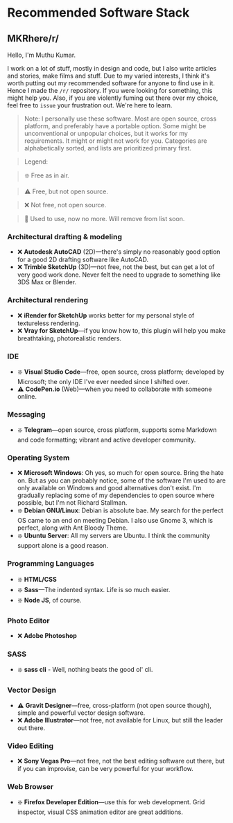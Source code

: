 # Recommended Software Stack
## MKRhere/r/

Hello, I'm Muthu Kumar.

I work on a lot of stuff, mostly in design and code, but I also write articles and stories, make films and stuff. Due to my varied interests, I think it's worth putting out my recommended software for anyone to find use in it. Hence I made the `/r/` repository. If you were looking for something, this might help you. Also, if you are violently fuming out there over my choice, feel free to `issue` your frustration out. We're here to learn.

> Note: I personally use these software. Most are open source, cross platform, and preferably have a portable option. Some might be unconventional or unpopular choices, but it works for my requirements. It might or might not work for you. Categories are alphabetically sorted, and lists are prioritized primary first.

> Legend:

> ❇️ Free as in air.

> ⚠️ Free, but not open source.

> ❌ Not free, not open source.

> 🚫 Used to use, now no more. Will remove from list soon.

### Architectural drafting & modeling

- ❌ **Autodesk AutoCAD** (2D)—there's simply no reasonably good option for a good 2D drafting software like AutoCAD.
- ❌ **Trimble SketchUp** (3D)—not free, not the best, but can get a lot of very good work done. Never felt the need to upgrade to something like 3DS Max or Blender.

### Architectural rendering

- ❌ **iRender for SketchUp** works better for my personal style of textureless rendering.
- ❌ **Vray for SketchUp**—if you know how to, this plugin will help you make breathtaking, photorealistic renders.

### IDE

- ❇️ **Visual Studio Code**—free, open source, cross platform; developed by Microsoft; the only IDE I've ever needed since I shifted over.
- ⚠️ **CodePen.io** (Web)—when you need to collaborate with someone online.

### Messaging

- ❇️ **Telegram**—open source, cross platform, supports some Markdown and code formatting; vibrant and active developer community.

### Operating System

- ❌ **Microsoft Windows**: Oh yes, so much for open source. Bring the hate on. But as you can probably notice, some of the software I'm used to are only available on Windows and good alternatives don't exist. I'm gradually replacing some of my dependencies to open source where possible, but I'm not Richard Stallman.
- ❇️ **Debian GNU/Linux**: Debian is absolute bae. My search for the perfect OS came to an end on meeting Debian. I also use Gnome 3, which is perfect, along with Ant Bloody Theme.
- ❇️ **Ubuntu Server**:  All my servers are Ubuntu. I think the community support alone is a good reason.

### Programming Languages

- ❇️ **HTML/CSS**
- ❇️ **Sass**—The indented syntax. Life is so much easier.
- ❇️ **Node JS**, of course.

### Photo Editor

- ❌ **Adobe Photoshop**

### SASS

- ❇️ **sass cli** - Well, nothing beats the good ol' cli.

### Vector Design

- ⚠️ **Gravit Designer**—free, cross-platform (not open source though), simple and powerful vector design software.
- ❌ **Adobe Illustrator**—not free, not available for Linux, but still the leader out there.

### Video Editing

- ❌ **Sony Vegas Pro**—not free, not the best editing software out there, but if you can improvise, can be very powerful for your workflow.

### Web Browser

- ❇️ **Firefox Developer Edition**—use this for web development. Grid inspector, visual CSS animation editor are great additions.

